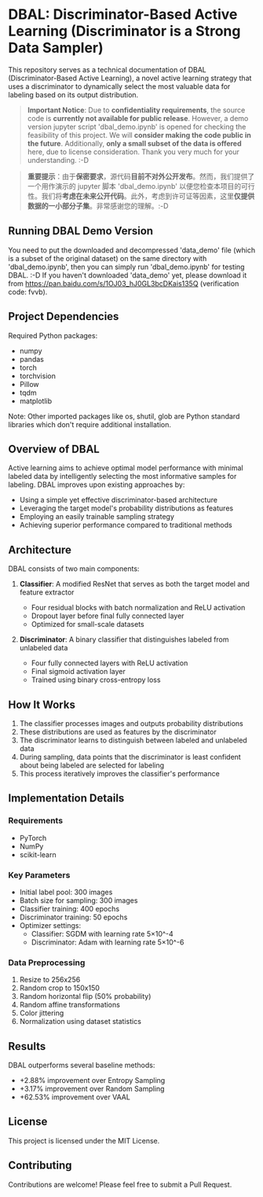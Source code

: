 # DBAL: Discriminator-Based Active Learning (Discriminator is a Strong Data Sampler)

This repository serves as a technical documentation of DBAL (Discriminator-Based Active Learning), a novel active learning strategy that uses a discriminator to dynamically select the most valuable data for labeling based on its output distribution.

> **Important Notice**: Due to **confidentiality requirements**, the source code is **currently not available for public release**. However, a demo version jupyter script 'dbal_demo.ipynb' is opened for checking the feasibility of this project. We will **consider making the code public in the future**. Additionally, **only a small subset of the data is offered** here, due to license consideration. Thank you very much for your understanding. :-D

> **重要提示**：由于**保密要求**，源代码**目前不对外公开发布**。然而，我们提供了一个用作演示的 jupyter 脚本 'dbal_demo.ipynb' 以便您检查本项目的可行性。我们将**考虑在未来公开代码**。此外，考虑到许可证等因素，这里**仅提供数据的一小部分子集**。非常感谢您的理解。:-D

## Running DBAL Demo Version
You need to put the downloaded and decompressed 'data_demo' file (which is a subset of the original dataset) on the same directory with 'dbal_demo.ipynb', then you can simply run 'dbal_demo.ipynb' for testing DBAL. :-D
If you haven't downloaded 'data_demo' yet, please download it from https://pan.baidu.com/s/1OJ03_hJ0GL3bcDKais135Q (verification code: fvvb).

## Project Dependencies
Required Python packages:
- numpy
- pandas
- torch
- torchvision
- Pillow
- tqdm
- matplotlib

Note: Other imported packages like os, shutil, glob are Python standard libraries which don't require additional installation.

## Overview of DBAL

Active learning aims to achieve optimal model performance with minimal labeled data by intelligently selecting the most informative samples for labeling. DBAL improves upon existing approaches by:

- Using a simple yet effective discriminator-based architecture
- Leveraging the target model's probability distributions as features
- Employing an easily trainable sampling strategy
- Achieving superior performance compared to traditional methods

## Architecture

DBAL consists of two main components:

1. **Classifier**: A modified ResNet that serves as both the target model and feature extractor
   - Four residual blocks with batch normalization and ReLU activation
   - Dropout layer before final fully connected layer
   - Optimized for small-scale datasets

2. **Discriminator**: A binary classifier that distinguishes labeled from unlabeled data
   - Four fully connected layers with ReLU activation
   - Final sigmoid activation layer
   - Trained using binary cross-entropy loss

## How It Works

1. The classifier processes images and outputs probability distributions
2. These distributions are used as features by the discriminator
3. The discriminator learns to distinguish between labeled and unlabeled data
4. During sampling, data points that the discriminator is least confident about being labeled are selected for labeling
5. This process iteratively improves the classifier's performance

## Implementation Details

### Requirements
- PyTorch
- NumPy
- scikit-learn

### Key Parameters
- Initial label pool: 300 images
- Batch size for sampling: 300 images
- Classifier training: 400 epochs
- Discriminator training: 50 epochs
- Optimizer settings:
  - Classifier: SGDM with learning rate 5×10^-4
  - Discriminator: Adam with learning rate 5×10^-6

### Data Preprocessing
1. Resize to 256x256
2. Random crop to 150x150
3. Random horizontal flip (50% probability)
4. Random affine transformations
5. Color jittering
6. Normalization using dataset statistics

## Results

DBAL outperforms several baseline methods:
- +2.88% improvement over Entropy Sampling
- +3.17% improvement over Random Sampling
- +62.53% improvement over VAAL

## License

This project is licensed under the MIT License.

## Contributing

Contributions are welcome! Please feel free to submit a Pull Request.
